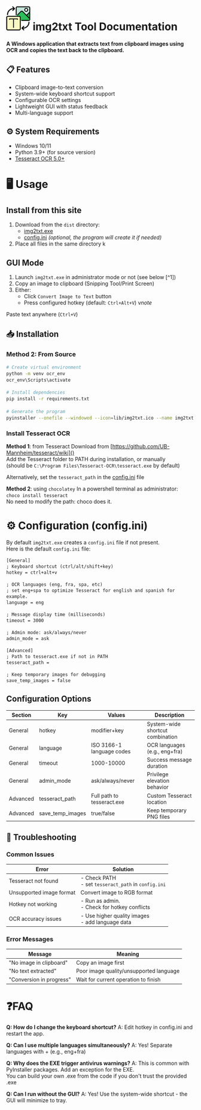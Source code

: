 # ![img2txt](lib/img2txt-small.png) img2txt Tool Documentation

#### A Windows application that extracts text from clipboard images using OCR and copies the text back to the clipboard.

## 📋 Features
- Clipboard image-to-text conversion
- System-wide keyboard shortcut support
- Configurable OCR settings
- Lightweight GUI with status feedback
- Multi-language support

## ⚙️ System Requirements
- Windows 10/11
- Python 3.9+ (for source version)
- [Tesseract OCR 5.0+](#tesseract)

# 🖥️ Usage
## Install from this site
1. Download from the `dist` directory:
   - [img2txt.exe](dist/img2txt.exe)
   - [config.ini](dist/config.ini) *(optional, the program will create it if needed)*
2. Place all files in the same directory
k
## GUI Mode
1. Launch `img2txt.exe` in administrator mode or not (see below [^1])
1. Copy an image to clipboard (Snipping Tool/Print Screen)
2. Either:
   - Click `Convert Image to Text` button
   - Press configured hotkey (default: `Ctrl+Alt+V`)
v*note*

Paste text anywhere (`Ctrl+V`)

## 📥 Installation

### Method 2: From Source
```bash
# Create virtual environment
python -m venv ocr_env
ocr_env\Scripts\activate

# Install dependencies
pip install -r requirements.txt 

# Generate the program
pyinstaller --onefile --windowed --icon=lib/img2txt.ico --name img2txt img2txt.py
```

### <a name="tesseract"></a>Install Tesseract OCR
**Method 1**: from Tesseract
Download from [https://github.com/UB-Mannheim/tesseract/wiki]()  
Add the Tesseract folder to PATH during installation, or manually  
(should be `C:\Program Files\Tesseract-OCR\tesseract.exe` by default)

Alternatively, set the `tesseract_path` in the [config.ini](#config) file

**Method 2**: using `chocolatey` 
In a powershell terminal as administrator:  
`choco install tesseract`  
No need to modify the path: choco does it.

# ⚙️ <a name="config"></a>Configuration (config.ini)

By default `img2txt.exe` creates a `config.ini` file if not present.  
Here is the default `config.ini` file:
```
[General]
; Keyboard shortcut (ctrl/alt/shift+key)
hotkey = ctrl+alt+v

; OCR languages (eng, fra, spa, etc)
; set eng+spa to optimize Tesseract for english and spanish for example.
language = eng

; Message display time (milliseconds)
timeout = 3000

; Admin mode: ask/always/never
admin_mode = ask

[Advanced]
; Path to tesseract.exe if not in PATH
tesseract_path = 

; Keep temporary images for debugging
save_temp_images = false
```

## Configuration Options
| Section | Key | Values | Description |
| ------- | --- | ------ | ----------- |
| General | hotkey | modifier+key | System-wide shortcut combination | 
| General | language | ISO 3166-1 language codes | OCR languages (e.g., eng+fra) |
| General | timeout |1000-10000 | Success message duration |
| General | admin_mode | ask/always/never | Privilege elevation behavior |
| Advanced | tesseract_path | Full path to tesseract.exe | Custom Tesseract location |
| Advanced | save_temp_images | true/false | Keep temporary PNG files |

## 🚨 Troubleshooting
### Common Issues
| Error | Solution |
| ----- | -------- |
| Tesseract not found | - Check PATH<br>- set `tesseract_path` in `config.ini` |
| Unsupported image format | Convert image to RGB format |
| Hotkey not working	| - Run as admin.<br>- Check for hotkey conflicts |
| OCR accuracy issues | - Use higher quality images<br>- add language data |

### Error Messages
| Message | Meaning |
| ------- | ------- |
| "No image in clipboard" | Copy an image first |
| "No text extracted" | Poor image quality/unsupported language |
| "Conversion in progress" | Wait for current operation to finish |


# ❓FAQ
**Q: How do I change the keyboard shortcut?**
A: Edit hotkey in config.ini and restart the app.

**Q: Can I use multiple languages simultaneously?**
A: Yes! Separate languages with + (e.g., eng+fra)

**Q: Why does the EXE trigger antivirus warnings?**
A: This is common with PyInstaller packages. Add an exception for the EXE.  
You can build your own .exe from the code if you don't trust the provided .exe

**Q: Can I run without the GUI?**
A: Yes! Use the system-wide shortcut - the GUI will minimize to tray.
